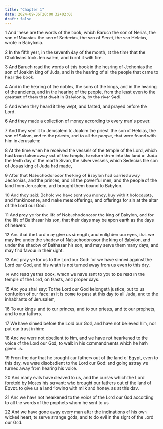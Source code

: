 ```yaml
---
title: "Chapter 1"
date: 2024-09-06T20:00:32+02:00
draft: false
---
```



1 And these are the words of the book, which Baruch the son of Nerias, the son of Maasias, the son of Sedecias, the son of Sedei, the son Helcias, wrote in Babylonia.

2 In the fifth year, in the seventh day of the month, at the time that the Chaldeans took Jerusalem, and burnt it with fire.

3 And Baruch read the words of this book in the hearing of Jechonias the son of Joakim king of Juda, and in the hearing of all the people that came to hear the book.

4 And in the hearing of the nobles, the sons of the kings, and in the hearing of the ancients, and in the hearing of the people, from the least even to the greatest of them that dwelt in Babylonia, by the river Sedi.

5 And when they heard it they wept, and fasted, and prayed before the Lord.

6 And they made a collection of money according to every man's power.

7 And they sent it to Jerusalem to Joakim the priest, the son of Helcias, the son of Salom, and to the priests, and to all the people, that were found with him in Jerusalem:

8 At the time when he received the vessels of the temple of the Lord, which had been taken away out of the temple, to return them into the land of Juda the tenth day of the month Sivan, the silver vessels, which Sedecias the son of Josias king of Juda had made,

9 After that Nabuchodonosor the king of Babylon had carried away Jechonias, and the princes, and all the powerful men, and the people of the land from Jerusalem, and brought them bound to Babylon.

10 And they said: Behold we have sent you money, buy with it holocausts, and frankincense, and make meat offerings, and offerings for sin at the altar of the Lord our God:

11 And pray ye for the life of Nabuchodonosor the king of Babylon, and for the life of Balthasar his son, that their days may be upon earth as the days of heaven:

12 And that the Lord may give us strength, and enlighten our eyes, that we may live under the shadow of Nabuchodonosor the king of Babylon, and under the shadow of Balthasar his son, and may serve them many days, and may find favour in their sight.

13 And pray ye for us to the Lord our God: for we have sinned against the Lord our God, and his wrath is not turned away from us even to this day.

14 And read ye this book, which we have sent to you to be read in the temple of the Lord, on feasts, and proper days.

15 And you shall say: To the Lord our God belongeth justice, but to us confusion of our face: as it is come to pass at this day to all Juda, and to the inhabitants of Jerusalem,

16 To our kings, and to our princes, and to our priests, and to our prophets, and to our fathers.

17 We have sinned before the Lord our God, and have not believed him, nor put our trust in him:

18 And we were not obedient to him, and we have not hearkened to the voice of the Lord our God, to walk in his commandments which he hath given us.

19 From the day that he brought our fathers out of the land of Egypt, even to this day, we were disobedient to the Lord our God: and going astray we turned away from hearing his voice.

20 And many evils have cleaved to us, and the curses which the Lord foretold by Moses his servant: who brought our fathers out of the land of Egypt, to give us a land flowing with milk and honey, as at this day.

21 And we have not hearkened to the voice of the Lord our God according to all the words of the prophets whom he sent to us:

22 And we have gone away every man after the inclinations of his own wicked heart, to serve strange gods, and to do evil in the sight of the Lord our God.

